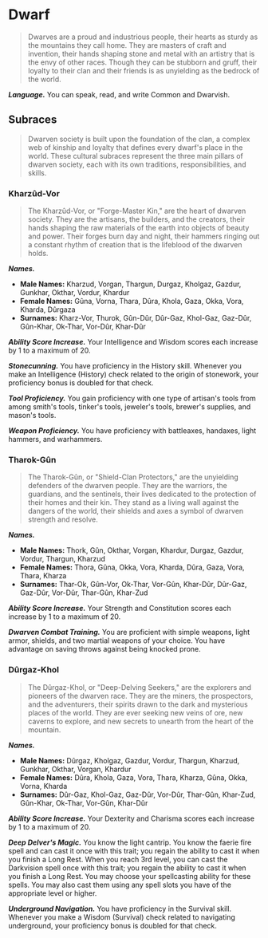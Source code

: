 # Dwarf

> Dwarves are a proud and industrious people, their hearts as sturdy as the mountains they call home. They are masters of craft and invention, their hands shaping stone and metal with an artistry that is the envy of other races. Though they can be stubborn and gruff, their loyalty to their clan and their friends is as unyielding as the bedrock of the world.

***Language.*** You can speak, read, and write Common and Dwarvish.

## Subraces

> Dwarven society is built upon the foundation of the clan, a complex web of kinship and loyalty that defines every dwarf's place in the world. These cultural subraces represent the three main pillars of dwarven society, each with its own traditions, responsibilities, and skills.

### Kharzûd-Vor

> The Kharzûd-Vor, or "Forge-Master Kin," are the heart of dwarven society. They are the artisans, the builders, and the creators, their hands shaping the raw materials of the earth into objects of beauty and power. Their forges burn day and night, their hammers ringing out a constant rhythm of creation that is the lifeblood of the dwarven holds.

***Names.***
*   **Male Names:** Kharzud, Vorgan, Thargun, Durgaz, Kholgaz, Gazdur, Gunkhar, Okthar, Vordur, Khardur
*   **Female Names:** Gûna, Vorna, Thara, Dûra, Khola, Gaza, Okka, Vora, Kharda, Dûrgaza
*   **Surnames:** Kharz-Vor, Thurok, Gûn-Dûr, Dûr-Gaz, Khol-Gaz, Gaz-Dûr, Gûn-Khar, Ok-Thar, Vor-Dûr, Khar-Dûr

***Ability Score Increase.*** Your Intelligence and Wisdom scores each increase by 1 to a maximum of 20.

***Stonecunning.*** You have proficiency in the History skill. Whenever you make an Intelligence (History) check related to the origin of stonework, your proficiency bonus is doubled for that check.

***Tool Proficiency.*** You gain proficiency with one type of artisan's tools from among smith's tools, tinker's tools, jeweler's tools, brewer's supplies, and mason's tools.

***Weapon Proficiency.*** You have proficiency with battleaxes, handaxes, light hammers, and warhammers.

### Tharok-Gûn

> The Tharok-Gûn, or "Shield-Clan Protectors," are the unyielding defenders of the dwarven people. They are the warriors, the guardians, and the sentinels, their lives dedicated to the protection of their homes and their kin. They stand as a living wall against the dangers of the world, their shields and axes a symbol of dwarven strength and resolve.

***Names.***
*   **Male Names:** Thork, Gûn, Okthar, Vorgan, Khardur, Durgaz, Gazdur, Vordur, Thargun, Kharzud
*   **Female Names:** Thora, Gûna, Okka, Vora, Kharda, Dûra, Gaza, Vora, Thara, Kharza
*   **Surnames:** Thar-Ok, Gûn-Vor, Ok-Thar, Vor-Gûn, Khar-Dûr, Dûr-Gaz, Gaz-Dûr, Vor-Dûr, Thar-Gûn, Khar-Zud

***Ability Score Increase.*** Your Strength and Constitution scores each increase by 1 to a maximum of 20.

***Dwarven Combat Training.*** You are proficient with simple weapons, light armor, shields, and two martial weapons of your choice. You have advantage on saving throws against being knocked prone.

### Dûrgaz-Khol

> The Dûrgaz-Khol, or "Deep-Delving Seekers," are the explorers and pioneers of the dwarven race. They are the miners, the prospectors, and the adventurers, their spirits drawn to the dark and mysterious places of the world. They are ever seeking new veins of ore, new caverns to explore, and new secrets to unearth from the heart of the mountain.

***Names.***
*   **Male Names:** Dûrgaz, Kholgaz, Gazdur, Vordur, Thargun, Kharzud, Gunkhar, Okthar, Vorgan, Khardur
*   **Female Names:** Dûra, Khola, Gaza, Vora, Thara, Kharza, Gûna, Okka, Vorna, Kharda
*   **Surnames:** Dûr-Gaz, Khol-Gaz, Gaz-Dûr, Vor-Dûr, Thar-Gûn, Khar-Zud, Gûn-Khar, Ok-Thar, Vor-Gûn, Khar-Dûr

***Ability Score Increase.*** Your Dexterity and Charisma scores each increase by 1 to a maximum of 20.

***Deep Delver's Magic.*** You know the light cantrip. You know the faerie fire spell and can cast it once with this trait; you regain the ability to cast it when you finish a Long Rest. When you reach 3rd level, you can cast the Darkvision spell once with this trait; you regain the ability to cast it when you finish a Long Rest. You may choose your spellcasting ability for these spells. You may also cast them using any spell slots you have of the appropriate level or higher.

***Underground Navigation.*** You have proficiency in the Survival skill. Whenever you make a Wisdom (Survival) check related to navigating underground, your proficiency bonus is doubled for that check.
